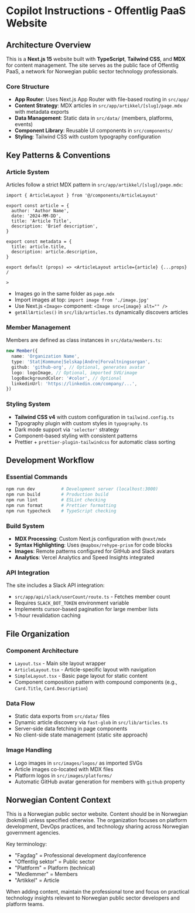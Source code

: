 # Copilot Instructions - Offentlig PaaS Website

## Architecture Overview

This is a **Next.js 15** website built with **TypeScript**, **Tailwind CSS**, and **MDX** for content management. The site serves as the public face of Offentlig PaaS, a network for Norwegian public sector technology professionals.

### Core Structure

- **App Router**: Uses Next.js App Router with file-based routing in `src/app/`
- **Content Strategy**: MDX articles in `src/app/artikkel/[slug]/page.mdx` with metadata exports
- **Data Management**: Static data in `src/data/` (members, platforms, events)
- **Component Library**: Reusable UI components in `src/components/`
- **Styling**: Tailwind CSS with custom typography configuration

## Key Patterns & Conventions

### Article System

Articles follow a strict MDX pattern in `src/app/artikkel/[slug]/page.mdx`:

```mdx
import { ArticleLayout } from '@/components/ArticleLayout'

export const article = {
  author: 'Author Name',
  date: '2024-MM-DD',
  title: 'Article Title',
  description: 'Brief description',
}

export const metadata = {
  title: article.title,
  description: article.description,
}

export default (props) => <ArticleLayout article={article} {...props} /

>
```

- Images go in the same folder as `page.mdx`
- Import images at top: `import image from './image.jpg'`
- Use Next.js `<Image>` component: `<Image src={image} alt="" />`
- `getAllArticles()` in `src/lib/articles.ts` dynamically discovers articles

### Member Management

Members are defined as class instances in `src/data/members.ts`:

```typescript
new Member({
  name: 'Organization Name',
  type: 'Stat|Kommune|Selskap|Andre|Forvaltningsorgan',
  github: 'github-org', // Optional, generates avatar
  logo: logoImage, // Optional, imported SVG/image
  logoBackgroundColor: '#color', // Optional
  linkedinUrl: 'https://linkedin.com/company/...',
})
```

### Styling System

- **Tailwind CSS v4** with custom configuration in `tailwind.config.ts`
- Typography plugin with custom styles in `typography.ts`
- Dark mode support via `'selector'` strategy
- Component-based styling with consistent patterns
- Prettier + `prettier-plugin-tailwindcss` for automatic class sorting

## Development Workflow

### Essential Commands

```bash
npm run dev          # Development server (localhost:3000)
npm run build        # Production build
npm run lint         # ESLint checking
npm run format       # Prettier formatting
npm run typecheck    # TypeScript checking
```

### Build System

- **MDX Processing**: Custom Next.js configuration with `@next/mdx`
- **Syntax Highlighting**: Uses `@mapbox/rehype-prism` for code blocks
- **Images**: Remote patterns configured for GitHub and Slack avatars
- **Analytics**: Vercel Analytics and Speed Insights integrated

### API Integration

The site includes a Slack API integration:

- `src/app/api/slack/userCount/route.ts` - Fetches member count
- Requires `SLACK_BOT_TOKEN` environment variable
- Implements cursor-based pagination for large member lists
- 1-hour revalidation caching

## File Organization

### Component Architecture

- `Layout.tsx` - Main site layout wrapper
- `ArticleLayout.tsx` - Article-specific layout with navigation
- `SimpleLayout.tsx` - Basic page layout for static content
- Component composition pattern with compound components (e.g., `Card.Title`, `Card.Description`)

### Data Flow

- Static data exports from `src/data/` files
- Dynamic article discovery via `fast-glob` in `src/lib/articles.ts`
- Server-side data fetching in page components
- No client-side state management (static site approach)

### Image Handling

- Logo images in `src/images/logos/` as imported SVGs
- Article images co-located with MDX files
- Platform logos in `src/images/platforms/`
- Automatic GitHub avatar generation for members with `github` property

## Norwegian Content Context

This is a Norwegian public sector website. Content should be in Norwegian (bokmål) unless specified otherwise. The organization focuses on platform development, DevOps practices, and technology sharing across Norwegian government agencies.

Key terminology:

- "Fagdag" = Professional development day/conference
- "Offentlig sektor" = Public sector
- "Plattform" = Platform (technical)
- "Medlemmer" = Members
- "Artikkel" = Article

When adding content, maintain the professional tone and focus on practical technology insights relevant to Norwegian public sector developers and platform teams.
